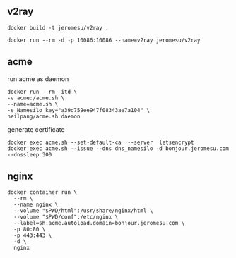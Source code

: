 ## v2ray

```shell
docker build -t jeromesu/v2ray .
```

```
docker run --rm -d -p 10086:10086 --name=v2ray jeromesu/v2ray
```



## acme

run acme as daemon

```shell
docker run --rm -itd \
-v acme:/acme.sh \
--name=acme.sh \
-e Namesilo_key="a39d759ee947f08343ae7a104" \
neilpang/acme.sh daemon
```

generate certificate

```shell
docker exec acme.sh --set-default-ca  --server  letsencrypt
docker exec acme.sh --issue --dns dns_namesilo -d bonjour.jeromesu.com --dnssleep 300
```



## nginx

```Shell
docker container run \
  --rm \
  --name nginx \
  --volume "$PWD/html":/usr/share/nginx/html \
  --volume "$PWD/conf":/etc/nginx \
  --label=sh.acme.autoload.domain=bonjour.jeromesu.com \
  -p 80:80 \
  -p 443:443 \
  -d \
  nginx
```